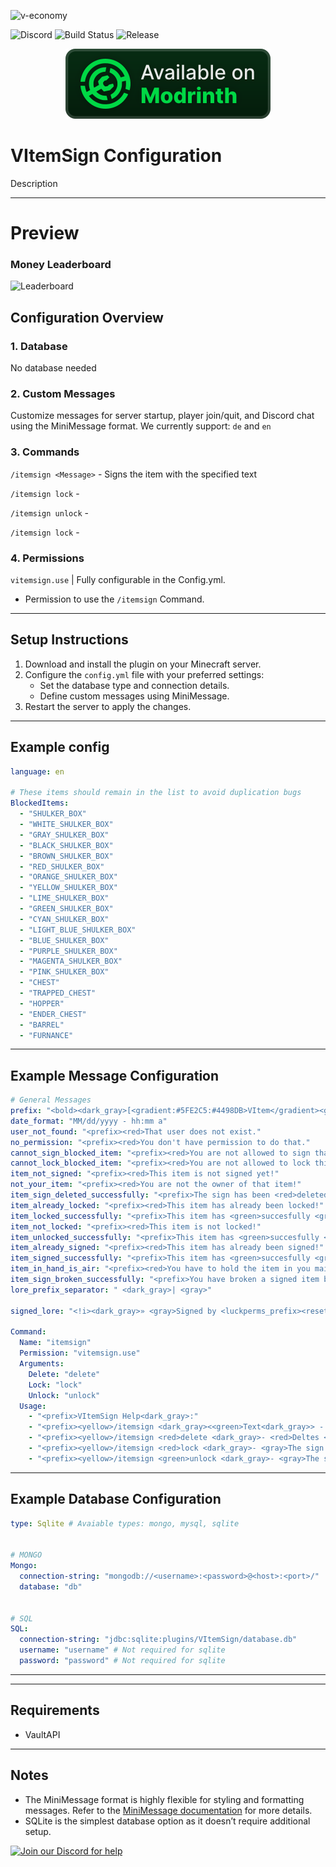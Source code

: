 ![v-economy](https://github.com/user-attachments/assets/e9496257-71d4-4862-851d-9290630931e9)

![Discord](https://img.shields.io/discord/1322873747535040512)
![Build Status](https://img.shields.io/github/actions/workflow/status/Varilx-Development/VDiscordIntegration/build.yml?branch=main)
![Release](https://img.shields.io/github/v/release/Varilx-Development/VDiscordIntegration)

<p align="center">
    <a href="https://modrinth.com/plugin/veconomy">
        <img src="https://raw.githubusercontent.com/vLuckyyy/badges/main/avaiable-on-modrinth.svg" alt="Available on Modrinth" />
    </a>
</p>

# VItemSign Configuration

Description

---

# Preview

### Money Leaderboard
![Leaderboard](https://cdn.varilx.de/u/bbd7c212-42bf-40a3-8867-c80d288f8d91.png)

## Configuration Overview

### 1. **Database**
No database needed

### 2. **Custom Messages**
Customize messages for server startup, player join/quit, and Discord chat using the MiniMessage format.
We currently support: `de` and `en`

### 3. **Commands**
`/itemsign <Message>` - Signs the item with the specified text

`/itemsign lock` - 

`/itemsign unlock` -

`/itemsign lock` - 


### 4. **Permissions** 
`vitemsign.use` | Fully configurable in the Config.yml.
- Permission to use the `/itemsign` Command.

---

## Setup Instructions 

1. Download and install the plugin on your Minecraft server.
2. Configure the `config.yml` file with your preferred settings:
    - Set the database type and connection details.
    - Define custom messages using MiniMessage.
3. Restart the server to apply the changes.

---

## Example config

```yaml
language: en

# These items should remain in the list to avoid duplication bugs
BlockedItems:
  - "SHULKER_BOX"
  - "WHITE_SHULKER_BOX"
  - "GRAY_SHULKER_BOX"
  - "BLACK_SHULKER_BOX"
  - "BROWN_SHULKER_BOX"
  - "RED_SHULKER_BOX"
  - "ORANGE_SHULKER_BOX"
  - "YELLOW_SHULKER_BOX"
  - "LIME_SHULKER_BOX"
  - "GREEN_SHULKER_BOX"
  - "CYAN_SHULKER_BOX"
  - "LIGHT_BLUE_SHULKER_BOX"
  - "BLUE_SHULKER_BOX"
  - "PURPLE_SHULKER_BOX"
  - "MAGENTA_SHULKER_BOX"
  - "PINK_SHULKER_BOX"
  - "CHEST"
  - "TRAPPED_CHEST"
  - "HOPPER"
  - "ENDER_CHEST"
  - "BARREL"
  - "FURNANCE"
```

---

## Example Message Configuration

```yaml
# General Messages
prefix: "<bold><dark_gray>[<gradient:#5FE2C5:#4498DB>VItem</gradient><gradient:#4498DB:#89B974>Si</gradient><gradient:#89B974:#89B974>gn</gradient><dark_gray>]<reset><gray> "
date_format: "MM/dd/yyyy - hh:mm a"
user_not_found: "<prefix><red>That user does not exist."
no_permission: "<prefix><red>You don't have permission to do that."
cannot_sign_blocked_item: "<prefix><red>You are not allowed to sign that!"
cannot_lock_blocked_item: "<prefix><red>You are not allowed to lock this item!"
item_not_signed: "<prefix><red>This item is not signed yet!"
not_your_item: "<prefix><red>You are not the owner of that item!"
item_sign_deleted_successfully: "<prefix>The sign has been <red>deleted <green>succesfully <gray>!"
item_already_locked: "<prefix><red>This item has already been locked!"
item_locked_successfully: "<prefix>This item has <green>succesfully <gray>been <red>locked<gray>!"
item_not_locked: "<prefix><red>This item is not locked!"
item_unlocked_successfully: "<prefix>This item has <green>succesfully <gray>been unlocked.<gray>!"
item_already_signed: "<prefix><red>This item has already been signed!"
item_signed_successfully: "<prefix>This item has <green>succesfully <gray>been signed."
item_in_hand_is_air: "<prefix><red>You have to hold the item in you main hand!"
item_sign_broken_successfully: "<prefix>You have broken a signed item block!"
lore_prefix_separator: " <dark_gray>| <gray>"

signed_lore: "<!i><dark_gray>» <gray>Signed by <luckperms_prefix><reset><separator><username> <gray>am <yellow><date>"

Command:
  Name: "itemsign"
  Permission: "vitemsign.use"
  Arguments:
    Delete: "delete"
    Lock: "lock"
    Unlock: "unlock"
  Usage:
    - "<prefix>VItemSign Help<dark_gray>:"
    - "<prefix><yellow>/itemsign <dark_gray><<green>Text<dark_gray>> - <gray>Signs an <yellow>Item<gray>."
    - "<prefix><yellow>/itemsign <red>delete <dark_gray>- <red>Deltes <gray>the item sign."
    - "<prefix><yellow>/itemsign <red>lock <dark_gray>- <gray>The sign will get <red>locked."
    - "<prefix><yellow>/itemsign <green>unlock <dark_gray>- <gray>The sign will get <yellow>unlocked."
```

---

## Example Database Configuration

```yaml
type: Sqlite # Avaiable types: mongo, mysql, sqlite


# MONGO
Mongo:
  connection-string: "mongodb://<username>:<password>@<host>:<port>/"
  database: "db"


# SQL
SQL:
  connection-string: "jdbc:sqlite:plugins/VItemSign/database.db"
  username: "username" # Not required for sqlite
  password: "password" # Not required for sqlite
```


---

---
## Requirements
* VaultAPI
---



## Notes

- The MiniMessage format is highly flexible for styling and formatting messages. Refer to the [MiniMessage documentation](https://docs.advntr.dev/minimessage/format.html) for more details.
- SQLite is the simplest database option as it doesn’t require additional setup.

<a href="https://discord.gg/ZPyb9g6Gs4">
    <img src="https://github.com/user-attachments/assets/e2c942ae-d79a-4606-b4b0-240fd92c9a90" alt="Join our Discord for help" width="400">
</a>
